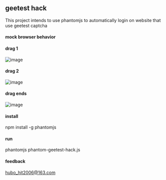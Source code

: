 ## geetest hack

This project intends to use phantomjs to automatically login on website that use geetest captcha
#### mock browser behavior
#### drag 1
![image](https://github.com/bowin/geetest-hack/blob/master/screenshots/mouse-moved-3-1459911001339.png)

#### drag 2
![image](https://github.com/bowin/geetest-hack/blob/master/screenshots/mouse-moved-5-1459911001523.png)

#### drag ends
![image](https://github.com/bowin/geetest-hack/blob/master/screenshots/mouse-over-1459911002166.png)

#### install
npm install -g phantomjs

#### run
phantomjs phantom-geetest-hack.js

#### feedback
hubo_hit2006@163.com


